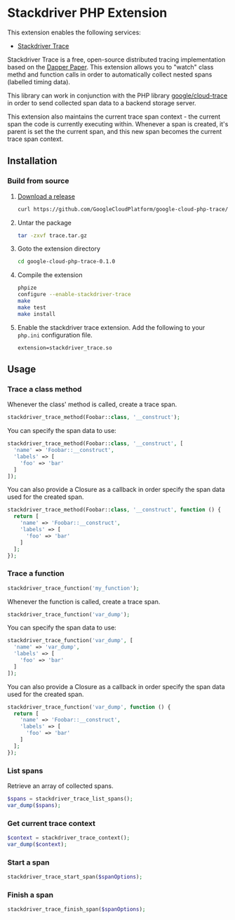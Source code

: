 # Stackdriver PHP Extension

This extension enables the following services:

* [Stackdriver Trace](https://cloud.google.com/trace/)

Stackdriver Trace is a free, open-source distributed tracing implementation
based on the [Dapper Paper](https://research.google.com/pubs/pub36356.html).
This extension allows you to "watch" class methd and function calls in order to
automatically collect nested spans (labelled timing data).

This library can work in conjunction with the PHP library
[google/cloud-trace](https://packagist.org/packages/google/cloud-trace) in order
to send collected span data to a backend storage server.

This extension also maintains the current trace span context - the current span
the code is currently executing within. Whenever a span is created, it's parent
is set the the current span, and this new span becomes the current trace span
context.

## Installation

### Build from source

1. [Download a release](https://github.com/GoogleCloudPlatform/google-cloud-php-trace/releases)

   ```bash
   curl https://github.com/GoogleCloudPlatform/google-cloud-php-trace/archive/v0.1.0.tar.gz -o trace.tar.gz
   ```

1. Untar the package

   ```bash
   tar -zxvf trace.tar.gz
   ```

1. Goto the extension directory

   ```bash
   cd google-cloud-php-trace-0.1.0
   ```

1. Compile the extension

   ```bash
   phpize
   configure --enable-stackdriver-trace
   make
   make test
   make install
   ```

1. Enable the stackdriver trace extension. Add the following to your `php.ini` configuration file.

   ```
   extension=stackdriver_trace.so
   ```

## Usage

### Trace a class method

Whenever the class' method is called, create a trace span.

```php
stackdriver_trace_method(Foobar::class, '__construct');
```

You can specify the span data to use:

```php
stackdriver_trace_method(Foobar::class, '__construct', [
  'name' => 'Foobar::__construct',
  'labels' => [
    'foo' => 'bar'
  ]
]);
```

You can also provide a Closure as a callback in order specify the span data used
for the created span.

```php
stackdriver_trace_method(Foobar::class, '__construct', function () {
  return [
    'name' => 'Foobar::__construct',
    'labels' => [
      'foo' => 'bar'
    ]
  ];
});
```

### Trace a function

```php
stackdriver_trace_function('my_function');
```

Whenever the function is called, create a trace span.

```php
stackdriver_trace_function('var_dump');
```

You can specify the span data to use:

```php
stackdriver_trace_function('var_dump', [
  'name' => 'var_dump',
  'labels' => [
    'foo' => 'bar'
  ]
]);
```

You can also provide a Closure as a callback in order specify the span data used
for the created span.

```php
stackdriver_trace_function('var_dump', function () {
  return [
    'name' => 'Foobar::__construct',
    'labels' => [
      'foo' => 'bar'
    ]
  ];
});
```

### List spans

Retrieve an array of collected spans.

```php
$spans = stackdriver_trace_list_spans();
var_dump($spans);
```

### Get current trace context

```php
$context = stackdriver_trace_context();
var_dump($context);
```

### Start a span

```php
stackdriver_trace_start_span($spanOptions);
```

### Finish a span

```php
stackdriver_trace_finish_span($spanOptions);
```

